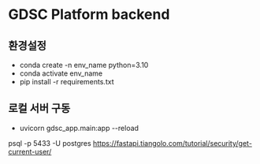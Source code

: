 # GDSC Platform backend
## 환경설정
- conda create -n env_name python=3.10
- conda activate env_name
- pip install -r requirements.txt

## 로컬 서버 구동
- uvicorn gdsc_app.main:app --reload

psql -p 5433 -U postgres
https://fastapi.tiangolo.com/tutorial/security/get-current-user/